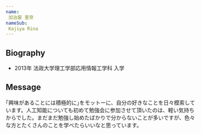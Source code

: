 ```yaml
---
name:
 加治屋 里奈
nameSub:
 Kajiya Rina
---
```


## Biography
- 2013年 法政大学理工学部応用情報工学科 入学

## Message
｢興味があることには積極的に｣をモットーに、自分の好きなことを日々模索しています。人工知能についても初めて勉強会に参加させて頂いたのは、軽い気持ちからでした。まだまだ勉強し始めたばかりで分からないことが多いですが、色々な方とたくさんのことを学べたらいいなと思っています。
